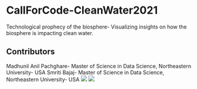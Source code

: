 # CallForCode-CleanWater2021
Technological prophecy of the biosphere- Visualizing insights on how the biosphere is impacting clean water.


## Contributors
Madhunil Anil Pachghare- Master of Science in Data Science, Northeastern University- USA
Smriti Bajaj- Master of Science in Data Science, Northeastern University- USA
[![](https://avatars.githubusercontent.com/u/30683141?s=160&v=4)](https://github.com/remarkablemark)
[![](https://avatars.githubusercontent.com/u/38141850?s=60&v=4)](https://github.com/remarkablemark)
